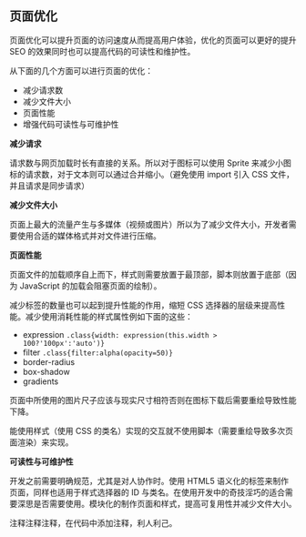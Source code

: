 ## 页面优化

页面优化可以提升页面的访问速度从而提高用户体验，优化的页面可以更好的提升 SEO 的效果同时也可以提高代码的可读性和维护性。

从下面的几个方面可以进行页面的优化：

- 减少请求数
- 减少文件大小
- 页面性能
- 增强代码可读性与可维护性

**减少请求**

请求数与网页加载时长有直接的关系。所以对于图标可以使用 Sprite 来减少小图标的请求数，对于文本则可以通过合并缩小。（避免使用 import 引入 CSS 文件，并且请求是同步请求）

**减少文件大小**

页面上最大的流量产生与多媒体（视频或图片）所以为了减少文件大小，开发者需要使用合适的媒体格式并对文件进行压缩。

**页面性能**

页面文件的加载顺序自上而下，样式则需要放置于最顶部，脚本则放置于底部（因为 JavaScript 的加载会阻塞页面的绘制）。

减少标签的数量也可以起到提升性能的作用，缩短 CSS 选择器的层级来提高性能。减少使用消耗性能的样式属性例如下面的这些：

- expression `.class{width: expression(this.width > 100?'100px':'auto')}`
- filter `.class{filter:alpha(opacity=50)}`
- border-radius
- box-shadow
- gradients

页面中所使用的图片尺子应该与现实尺寸相符否则在图标下载后需要重绘导致性能下降。

能使用样式（使用 CSS 的类名）实现的交互就不使用脚本（需要重绘导致多次页面渲染）来实现。

**可读性与可维护性**

开发之前需要明确规范，尤其是对人协作时。使用 HTML5 语义化的标签来制作页面，同样也适用于样式选择器的 ID 与类名。在使用开发中的奇技淫巧的适合需要深思是否需要使用。模块化的制作页面和样式，提高可复用性并减少文件大小。

注释注释注释，在代码中添加注释，利人利己。
